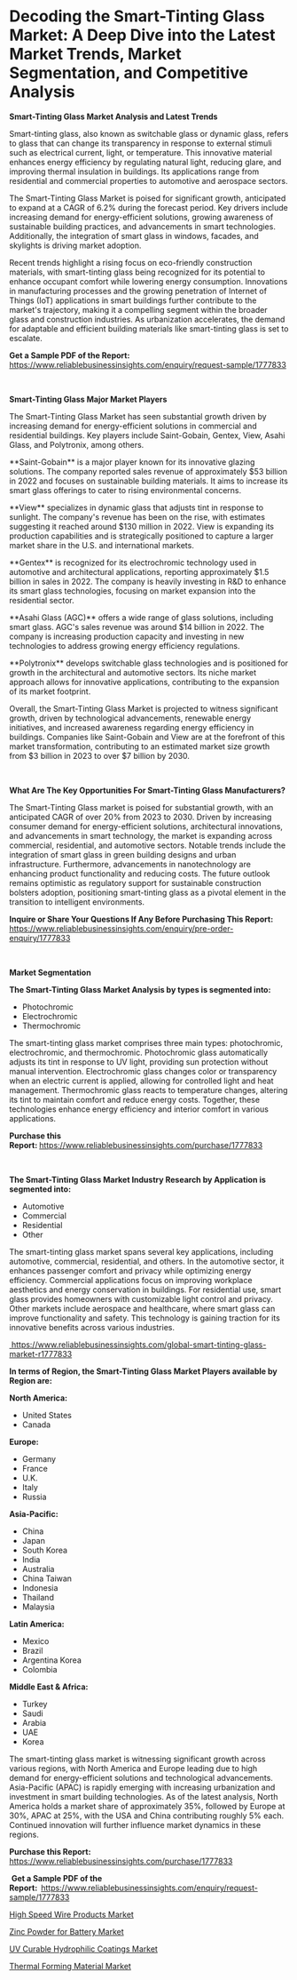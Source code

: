 <p><h1>Decoding the Smart-Tinting Glass Market: A Deep Dive into the Latest Market Trends, Market Segmentation, and Competitive Analysis</h1></p><p><strong>Smart-Tinting Glass Market Analysis and Latest Trends</strong></p>
<p><p>Smart-tinting glass, also known as switchable glass or dynamic glass, refers to glass that can change its transparency in response to external stimuli such as electrical current, light, or temperature. This innovative material enhances energy efficiency by regulating natural light, reducing glare, and improving thermal insulation in buildings. Its applications range from residential and commercial properties to automotive and aerospace sectors.</p><p>The Smart-Tinting Glass Market is poised for significant growth, anticipated to expand at a CAGR of 6.2% during the forecast period. Key drivers include increasing demand for energy-efficient solutions, growing awareness of sustainable building practices, and advancements in smart technologies. Additionally, the integration of smart glass in windows, facades, and skylights is driving market adoption.</p><p>Recent trends highlight a rising focus on eco-friendly construction materials, with smart-tinting glass being recognized for its potential to enhance occupant comfort while lowering energy consumption. Innovations in manufacturing processes and the growing penetration of Internet of Things (IoT) applications in smart buildings further contribute to the market's trajectory, making it a compelling segment within the broader glass and construction industries. As urbanization accelerates, the demand for adaptable and efficient building materials like smart-tinting glass is set to escalate.</p></p>
<p><strong>Get a Sample PDF of the Report:&nbsp;</strong> <a href="https://www.reliablebusinessinsights.com/enquiry/request-sample/1777833?utm_campaign=117&utm_medium=2&utm_source=Github&utm_content=ia&utm_term=02022025&utm_id=smart-tinting-glass">https://www.reliablebusinessinsights.com/enquiry/request-sample/1777833</a></p>
<p>&nbsp;</p>
<p><strong>Smart-Tinting Glass Major Market Players</strong></p>
<p><p>The Smart-Tinting Glass Market has seen substantial growth driven by increasing demand for energy-efficient solutions in commercial and residential buildings. Key players include Saint-Gobain, Gentex, View, Asahi Glass, and Polytronix, among others.</p><p>**Saint-Gobain** is a major player known for its innovative glazing solutions. The company reported sales revenue of approximately $53 billion in 2022 and focuses on sustainable building materials. It aims to increase its smart glass offerings to cater to rising environmental concerns.</p><p>**View** specializes in dynamic glass that adjusts tint in response to sunlight. The company's revenue has been on the rise, with estimates suggesting it reached around $130 million in 2022. View is expanding its production capabilities and is strategically positioned to capture a larger market share in the U.S. and international markets.</p><p>**Gentex** is recognized for its electrochromic technology used in automotive and architectural applications, reporting approximately $1.5 billion in sales in 2022. The company is heavily investing in R&D to enhance its smart glass technologies, focusing on market expansion into the residential sector.</p><p>**Asahi Glass (AGC)** offers a wide range of glass solutions, including smart glass. AGC's sales revenue was around $14 billion in 2022. The company is increasing production capacity and investing in new technologies to address growing energy efficiency regulations.</p><p>**Polytronix** develops switchable glass technologies and is positioned for growth in the architectural and automotive sectors. Its niche market approach allows for innovative applications, contributing to the expansion of its market footprint.</p><p>Overall, the Smart-Tinting Glass Market is projected to witness significant growth, driven by technological advancements, renewable energy initiatives, and increased awareness regarding energy efficiency in buildings. Companies like Saint-Gobain and View are at the forefront of this market transformation, contributing to an estimated market size growth from $3 billion in 2023 to over $7 billion by 2030.</p></p>
<p>&nbsp;</p>
<p><strong>What Are The Key Opportunities For Smart-Tinting Glass Manufacturers?</strong></p>
<p><p>The Smart-Tinting Glass market is poised for substantial growth, with an anticipated CAGR of over 20% from 2023 to 2030. Driven by increasing consumer demand for energy-efficient solutions, architectural innovations, and advancements in smart technology, the market is expanding across commercial, residential, and automotive sectors. Notable trends include the integration of smart glass in green building designs and urban infrastructure. Furthermore, advancements in nanotechnology are enhancing product functionality and reducing costs. The future outlook remains optimistic as regulatory support for sustainable construction bolsters adoption, positioning smart-tinting glass as a pivotal element in the transition to intelligent environments.</p></p>
<p><strong>Inquire or Share Your Questions If Any Before Purchasing This Report:</strong> <a href="https://www.reliablebusinessinsights.com/enquiry/pre-order-enquiry/1777833?utm_campaign=117&utm_medium=2&utm_source=Github&utm_content=ia&utm_term=02022025&utm_id=smart-tinting-glass">https://www.reliablebusinessinsights.com/enquiry/pre-order-enquiry/1777833</a></p>
<p>&nbsp;</p>
<p><strong>Market Segmentation</strong></p>
<p><strong>The Smart-Tinting Glass Market Analysis by types is segmented into:</strong></p>
<p><ul><li>Photochromic</li><li>Electrochromic</li><li>Thermochromic</li></ul></p>
<p><p>The smart-tinting glass market comprises three main types: photochromic, electrochromic, and thermochromic. Photochromic glass automatically adjusts its tint in response to UV light, providing sun protection without manual intervention. Electrochromic glass changes color or transparency when an electric current is applied, allowing for controlled light and heat management. Thermochromic glass reacts to temperature changes, altering its tint to maintain comfort and reduce energy costs. Together, these technologies enhance energy efficiency and interior comfort in various applications.</p></p>
<p><strong>Purchase this Report:&nbsp;</strong><a href="https://www.reliablebusinessinsights.com/purchase/1777833?utm_campaign=117&utm_medium=2&utm_source=Github&utm_content=ia&utm_term=02022025&utm_id=smart-tinting-glass">https://www.reliablebusinessinsights.com/purchase/1777833</a></p>
<p>&nbsp;</p>
<p><strong>The Smart-Tinting Glass Market Industry Research by Application is segmented into:</strong></p>
<p><ul><li>Automotive</li><li>Commercial</li><li>Residential</li><li>Other</li></ul></p>
<p><p>The smart-tinting glass market spans several key applications, including automotive, commercial, residential, and others. In the automotive sector, it enhances passenger comfort and privacy while optimizing energy efficiency. Commercial applications focus on improving workplace aesthetics and energy conservation in buildings. For residential use, smart glass provides homeowners with customizable light control and privacy. Other markets include aerospace and healthcare, where smart glass can improve functionality and safety. This technology is gaining traction for its innovative benefits across various industries.</p></p>
<p><a href="https://www.reliablebusinessinsights.com/global-smart-tinting-glass-market-r1777833?utm_campaign=117&utm_medium=2&utm_source=Github&utm_content=ia&utm_term=02022025&utm_id=smart-tinting-glass">&nbsp;https://www.reliablebusinessinsights.com/global-smart-tinting-glass-market-r1777833</a></p>
<p><strong>In terms of Region, the Smart-Tinting Glass Market Players available by Region are:</strong></p>
<p>
    <p> <strong> North America: </strong>
        <ul>
            <li>United States</li>
            <li>Canada</li>
        </ul>
        </p> 
    <p> <strong> Europe: </strong>
        <ul>
            <li>Germany</li>
            <li>France</li>
            <li>U.K.</li>
            <li>Italy</li>
            <li>Russia</li>
        </ul>
        </p> 
    <p> <strong> Asia-Pacific: </strong>
        <ul>
            <li>China</li>
            <li>Japan</li>
            <li>South Korea</li>
            <li>India</li>
            <li>Australia</li>
            <li>China Taiwan</li>
            <li>Indonesia</li>
            <li>Thailand</li>
            <li>Malaysia</li>
        </ul>
        </p> 
    <p> <strong> Latin America: </strong>
        <ul>
            <li>Mexico</li>
            <li>Brazil</li>
            <li>Argentina Korea</li>
            <li>Colombia</li>
        </ul>
        </p> 
    <p> <strong> Middle East & Africa: </strong>
        <ul>
            <li>Turkey</li>
            <li>Saudi</li>
            <li>Arabia</li>
            <li>UAE</li>
            <li>Korea</li>
        </ul>
    </p>
    </p>
<p><p>The smart-tinting glass market is witnessing significant growth across various regions, with North America and Europe leading due to high demand for energy-efficient solutions and technological advancements. Asia-Pacific (APAC) is rapidly emerging with increasing urbanization and investment in smart building technologies. As of the latest analysis, North America holds a market share of approximately 35%, followed by Europe at 30%, APAC at 25%, with the USA and China contributing roughly 5% each. Continued innovation will further influence market dynamics in these regions.</p></p>
<p><strong>Purchase this Report: </strong><a href="https://www.reliablebusinessinsights.com/purchase/1777833?utm_campaign=117&utm_medium=2&utm_source=Github&utm_content=ia&utm_term=02022025&utm_id=smart-tinting-glass">https://www.reliablebusinessinsights.com/purchase/1777833</a></p>
<p>&nbsp;<strong>Get a Sample PDF of the Report:&nbsp;&nbsp;</strong><a href="https://www.reliablebusinessinsights.com/enquiry/request-sample/1777833?utm_campaign=117&utm_medium=2&utm_source=Github&utm_content=ia&utm_term=02022025&utm_id=smart-tinting-glass">https://www.reliablebusinessinsights.com/enquiry/request-sample/1777833</a></p>
<p><strong></strong></p>
<p><p><a href="https://github.com/alasmyayock/Market-Research-Report-List-1/blob/main/high-speed-wire-products-market.md?utm_campaign=117&utm_medium=2&utm_source=Github&utm_content=ia&utm_term=02022025&utm_id=smart-tinting-glass">High Speed Wire Products Market</a></p><p><a href="https://github.com/eusoffyhanty/Market-Research-Report-List-1/blob/main/zinc-powder-for-battery-market.md?utm_campaign=117&utm_medium=2&utm_source=Github&utm_content=ia&utm_term=02022025&utm_id=smart-tinting-glass">Zinc Powder for Battery Market</a></p><p><a href="https://github.com/aksayvoogdt/Market-Research-Report-List-1/blob/main/uv-curable-hydrophilic-coatings-market.md?utm_campaign=117&utm_medium=2&utm_source=Github&utm_content=ia&utm_term=02022025&utm_id=smart-tinting-glass">UV Curable Hydrophilic Coatings Market</a></p><p><a href="https://github.com/itayjedhe/Market-Research-Report-List-1/blob/main/thermal-forming-material-market.md?utm_campaign=117&utm_medium=2&utm_source=Github&utm_content=ia&utm_term=02022025&utm_id=smart-tinting-glass">Thermal Forming Material Market</a></p></p>